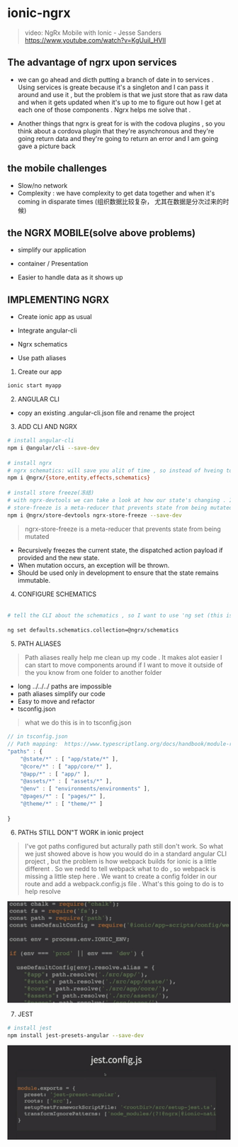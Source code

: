 # ionic-ngrx

> video: NgRx Mobile with Ionic - Jesse Sanders
> https://www.youtube.com/watch?v=KgUuiI_HVII

## The advantage of ngrx upon services

* we can go ahead and dicth putting a branch of date in to services . Using services is greate because it's a singleton and I can pass it around and use it , but the problem is that we just store that as raw data and when it gets updated when it's up to me to figure out how I get at each one of those components . Ngrx helps me solve that . 

* Another things that ngrx is great for is with the codova plugins , so you think about a cordova plugin that they're asynchronous and they're going return data and they're going to return an error and I  am going gave a picture back 

## the mobile challenges

* Slow/no network
* Complexity : we have complexity to get data together and when it's coming  in disparate times (组织数据比较复杂， 尤其在数据是分次过来的时候)

## the NGRX MOBILE(solve above problems)

* simplify our application

* container / Presentation 

* Easier to handle data as it shows up

## IMPLEMENTING NGRX

* Create ionic app as usual

* Integrate angular-cli

* Ngrx schematics

* Use path aliases

1. Create our app


```bash
ionic start myapp

```

2. ANGULAR CLI

* copy an existing .angular-cli.json file and rename the project

3. ADD CLI AND NGRX

```bash
# install angular-cli
npm i @angular/cli --save-dev

# install ngrx
# ngrx schematics: will save you alit of time , so instead of hveing to generate out model, actions, reducer, effects yourself, it's going to give you a baseline to work with  
npm i @ngrx/{store,entity,effects,schematics}

# install store freeze(冻结)
# with ngrx-devtools we can take a look at how our state's changing . If we're doing ngrx, it's a really a mandate(正式命令) you should have the dev tools and you need to see how your state changing and you need to make sure you states not getting mutated (突变)
# store-freeze is a meta-reducer that prevents state from being mutated, it'll make sure that it you do mutate it , instead of it just kind of silently failing on you it'll go ahead and throw an error and let you know that you mutated state and you need to probably fix you reducer 
npm i @ngrx/store-devtools ngrx-store-freeze --save-dev

```

> ngrx-store-freeze is a meta-reducer that prevents state from being mutated

* Recursively freezes the current state, the dispatched action payload if provided and the new state.
* When mutation occurs, an exception will be thrown.
* Should be used only in development to ensure that the state remains immutable.


4. CONFIGURE SCHEMATICS

```bash

# tell the CLI about the schematics , so I want to use 'ng set (this is part of the CLI, and this alows me to change one of the settings)' to change my defaults for the setting . we want to change my defaults for the schematics collection to point to ngrx schematics . So that'll support angular schematics plus it'll support our ngrx schematics   

ng set defaults.schematics.collection=@ngrx/schematics

```

5. PATH ALIASES

> Path aliases really help me clean up my code . It makes alot easier I can start to move components around if I want to move it outside of the you know from one folder to another folder 

* long ../../../ paths are impossible
* path aliases simplify our code
* Easy to move and refactor
* tsconfig.json

> what we do this is in to tsconfig.json 

```js
// in tsconfig.json
// Path mapping:  https://www.typescriptlang.org/docs/handbook/module-resolution.html 
"paths" : {
    "@state/*" : [ "app/state/*" ],
    "@core/*" : [ "app/core/*" ],
    "@app/*" : [ "app/" ],
    "@assets/*" : [ "assets/*" ],
    "@env" : [ "environments/environments" ],
    "@pages/*" : [ "pages/*" ],
    "@theme/*" : [ "theme/*" ]

}

```

6. PATHs STILL DON"T WORK in ionic project

> I've got paths configured but acturally path still don't work. So what we just showed above is how you would do in a standard angular CLI project , but the problem is how webpack builds for ionic is a little different . So we nedd to tell webpack what to do , so webpack is missing a little step here . We want to create a config folder in our route and add a webpack.config.js file . What's this going to do is to help resolve 

![](./images/webpack-configure.jpg)


7. JEST

```bash
# install jest
npm install jest-presets-angular --save-dev

```

![](./images/jest-configure.jpg)



